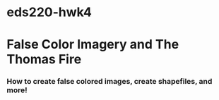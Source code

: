 # eds220-hwk4
# False Color Imagery and The Thomas Fire
### How to create false colored images, create shapefiles, and more!